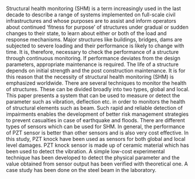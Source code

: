 Structural health monitoring (SHM) is a term increasingly used in the last decade to 
describe a range of systems implemented on full-scale civil infrastructures and whose 
purposes are to assist and inform operators about continued ‘fitness for purpose’ of 
structures under gradual or sudden changes to their state, to learn about either or both 
of the load and response mechanisms. Major structures like buildings, bridges, dams are 
subjected to severe loading and their performance is likely to change with time. It is, 
therefore, necessary to check the performance of a structure through continuous monitoring. 
If performance deviates from the design parameters, appropriate maintenance is required. 
The life of a structure depends on initial strength and the post construction maintenance. It 
is for this reason that the necessity of structural health monitoring (SHM) is emphasized 
worldwide. There are several techniques to monitor the health of structures. These can be 
divided broadly into two types, global and local.  
This paper presents a system that can be used to measure or detect the parameter such 
as vibration, deflection etc. in order to monitors the health of structural elements such 
as beam. Such rapid and reliable detection of impairments enables the development of 
better risk management strategies to prevent casualties in case of earthquake and floods. 
There are different types of sensors which can be used for SHM. In general, the performance 
of PZT sensor is better than other sensors and is also very cost effective. In this study, PZT 
knock have been used as sensors for both global and local level damages. PZT knock 
sensor is made up of ceramic material which has been used to detect the vibration. A 
simple low-cost experimental technique has been developed to detect the physical 
parameter and the value obtained from sensor output has been verified with theoretical one. 
A case study has been done on the steel beam in the laboratory.  
